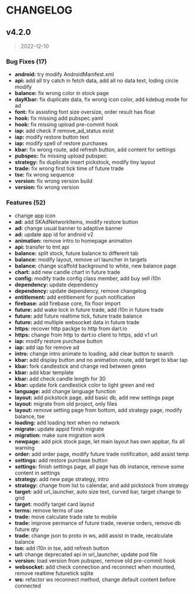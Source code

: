 # CHANGELOG

## v4.2.0

> 2022-12-10

### Bug Fixes (17)

* **android:** try modify AndroidManifest.xml
* **api:** add all try catch in fetch data, add all no data text, loding circle modify
* **balance:** fix wrong color in stock page
* **dayKbar:** fix duplicate data, fix wrong icon color, add kdebug mode for ad
* **font:** fix assisting font size oversize, order result has float
* **hook:** fix missing add pubspec.yaml
* **hook:** fix missing upload pre-commit hook
* **iap:** add check if remove_ad_status exist
* **iap:** modify restore button text
* **iap:** modify spell of restore purchases
* **kbar:** fix wrong route, add refresh button, add content for settings
* **pubspec:** fix missing upload pubspec
* **strategy:** fix duplicate insert pickstock, modify tiny layout
* **trade:** fix wrong first tick time of future trade
* **tse:** fix wrong sequence
* **version:** fix wrong version build
* **version:** fix wrong version

### Features (52)

* change app icon
* **ad:** add SKAdNetworkItems, modify restore button
* **ad:** change usual banner to adaptive banner
* **ad:** update app id for android v2
* **animation:** remove intro to homepage animation
* **api:** transfer to tmt api
* **balance:** split stock, future balance to different tab
* **balance:** modify layout, remove url launcher in targets
* **balance:** change scaffold background to white, new balance page
* **chart:** add new candle chart in future trade
* **config:** modify trade config class member, add buy sell i10n
* **dependency:** update dependency
* **dependency:** update dependency, remove changelog
* **entitlement:** add entitlement for push notification
* **firebase:** add firebase core, fix floor import
* **future:** add wake lock in future trade, add i10n in future trade
* **future:** add future realtime tick, future trade balance
* **future:** add multiple websocket data in future trade
* **https:** recover http packge to http from dart:io
* **https:** change from http to dart:io client to https, add v1 url
* **iap:** modify restore purchase button
* **iap:** add iap for remove ad
* **intro:** change intro animate to loading, add clear button to search
* **kbar:** add display button and no animation route, add target to kbar tap
* **kbar:** fork candlestick and change red between green
* **kbar:** add kbar template
* **kbar:** add check candle length for 30
* **kbar:** update fork candlestick color to light green and red
* **language:** add change language function
* **layout:** add pickstock page, add basic db, add new settings page
* **layout:** migrate from old project, only files
* **layout:** remove setting page from bottom, add strategy page, modify balance, tse
* **loading:** add loading text when no network
* **migrate:** update appid finish migrate
* **migration:** make sure migration work
* **newpage:** add pick stock page, let main layout has own appbar, fix all warning
* **order:** add order page, modify future trade notification, add assist temp
* **settings:** add restore purchase button
* **settings:** finish settings page, all page has db instance, remove some content in settings
* **strategy:** add new page strategy, intro
* **strategy:** change from list to calendar, and add pickstock from strategy
* **target:** add url_launcher, auto size text, curved bar, target change to grid
* **target:** modify target card layout
* **terms:** remove terms of use
* **trade:** move calculate trade rate to mobile
* **trade:** improve permance of future trade, reverse orders, remove db future qty
* **trade:** change json to proto in ws, add assist in trade, recalculate balance
* **tse:** add i10n in tse, add refresh button
* **url:** change deprecated api in url_launcher, update pod file
* **version:** load version from pubspec, remove old pre-commit hook
* **websocket:** add check connection and reconnect when mounted, remove realtime futuretick sqlite
* **ws:** refactor ws reconnect method, change default content before connected
